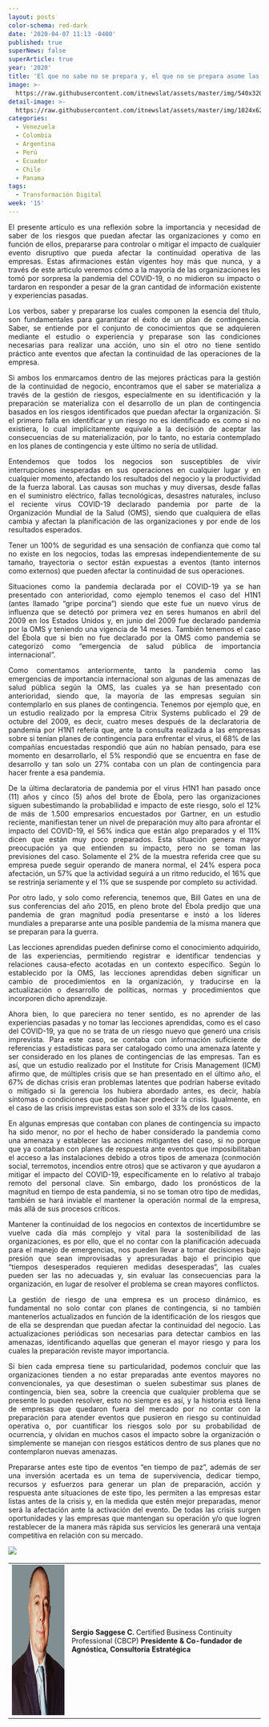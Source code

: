 ```yaml
---
layout: posts
color-schema: red-dark
date: '2020-04-07 11:13 -0400'
published: true
superNews: false
superArticle: true
year: '2020'
title: 'El que no sabe no se prepara y, el que no se prepara asume las consecuencias.'
image: >-
  https://raw.githubusercontent.com/itnewslat/assets/master/img/540x320/Almacenamiento-datos-p.jpg
detail-image: >-
  https://raw.githubusercontent.com/itnewslat/assets/master/img/1024x620/Almacenamiento-datos-g.jpg
categories:
  - Venezuela
  - Colombia
  - Argentina
  - Perú
  - Ecuador
  - Chile
  - Panama
tags:
  - Transformación Digital
week: '15'
---
```

<p style="text-align: justify;">El presente artículo es una reflexión sobre la importancia y necesidad de saber de los riesgos que puedan afectar las organizaciones y como en función de ellos, prepararse para controlar o mitigar el impacto de cualquier evento disruptivo que pueda afectar la continuidad operativa de las empresas. Estas afirmaciones están vigentes hoy más que nunca, y a través de este articulo veremos cómo a la mayoría de las organizaciones les tomó por sorpresa la pandemia del COVID-19, o no midieron su impacto o tardaron en responder a pesar de la gran cantidad de información existente y experiencias pasadas. </p>

<p style="text-align: justify;">Los verbos, saber y prepararse los cuales componen la esencia del título, son fundamentales para garantizar el éxito de un plan de contingencia. Saber, se entiende por el conjunto de conocimientos que se adquieren mediante el estudio o experiencia y preparase son las condiciones necesarias para realizar una acción, uno sin el otro no tiene sentido práctico ante eventos que afectan la continuidad de las operaciones de la empresa. </p>

<p style="text-align: justify;">Si ambos los enmarcamos dentro de las mejores prácticas para la gestión de la continuidad de negocio, encontramos que el saber se materializa a través de la gestión de riesgos, especialmente en su identificación y la preparación se materializa con el desarrollo de un plan de contingencia basados en los riesgos identificados que puedan afectar la organización. Si el primero falla en identificar y un riesgo no es identificado es como si no existiera, lo cual implícitamente equivale a la decisión de aceptar las consecuencias de su materialización, por lo tanto, no estaría contemplado en los planes de contingencia y este último no sería de utilidad. </p>

<p style="text-align: justify;">Entendemos que todos los negocios son susceptibles de vivir interrupciones inesperadas en sus operaciones en cualquier lugar y en cualquier momento, afectando los resultados del negocio y la productividad de la fuerza laboral. Las causas son muchas y muy diversas, desde fallas en el suministro eléctrico, fallas tecnológicas, desastres naturales, incluso el reciente virus COVID-19 declarado pandemia por parte de la Organización Mundial de la Salud (OMS), siendo que cualquiera de ellas cambia y afectan la planificación de las organizaciones y por ende de los resultados esperados. </p> 

<p style="text-align: justify;">Tener un 100% de seguridad es una sensación de confianza que como tal no existe en los negocios, todas las empresas independientemente de su tamaño, trayectoria o sector están expuestas a eventos (tanto internos como externos) que pueden afectar la continuidad de sus operaciones.</p>

<p style="text-align: justify;">Situaciones como la pandemia declarada por el COVID-19 ya se han presentado con anterioridad, como ejemplo tenemos el caso del H1N1 (antes llamado “gripe porcina”) siendo que este fue un nuevo virus de influenza que se detectó por primera vez en seres humanos en abril del 2009 en los Estados Unidos y, en junio del 2009 fue declarado pandemia por la OMS y teniendo una vigencia de 14 meses. También tenemos el caso del Ébola que si bien no fue declarado por la OMS como pandemia se categorizó como “emergencia de salud pública de importancia internacional”.</p>

<p style="text-align: justify;">Como comentamos anteriormente, tanto la pandemia como las emergencias de importancia internacional son algunas de las amenazas de salud pública según la OMS, las cuales ya se han presentado con anterioridad, siendo que, la mayoría de las empresas seguían sin contemplarlo en sus planes de contingencia. Tenemos por ejemplo que, en un estudio realizado por la empresa Citrix Systems publicado el 29 de octubre del 2009, es decir, cuatro meses después de la declaratoria de pandemia por H1N1 refería que, ante la consulta realizada a las empresas sobre si tenían planes de contingencia para enfrentar el virus, el 68% de las compañías encuestadas respondió que aún no habían pensado, para ese momento en desarrollarlo, el 5% respondió que se encuentra en fase de desarrollo y tan solo un 27% contaba con un plan de contingencia para hacer frente a esa pandemia. </p>

<p style="text-align: justify;">De la última declaratoria de pandemia por el virus H1N1 han pasado once (11) años y cinco (5) años del brote de Ébola, pero las organizaciones siguen subestimando la probabilidad e impacto de este riesgo, solo el 12% de más de 1.500 empresarios encuestados por Gartner, en un estudio reciente, manifiestan tener un nivel de preparación muy alto para afrontar el impacto del COVID-19, el 56% indica que están algo preparados y el 11% dicen que están muy poco preparados. Esta situación genera mayor preocupación ya que entienden su impacto, pero no se toman las previsiones del caso.  Solamente el 2% de la muestra referida cree que su empresa puede seguir operando de manera normal, el 24% espera poca afectación, un 57% que la actividad seguirá a un ritmo reducido, el 16% que se restrinja seriamente y el 1% que se suspende por completo su actividad. </p>

<p style="text-align: justify;">Por otro lado, y solo como referencia, tenemos que, Bill Gates en una de sus conferencias del año 2015, en pleno brote del Ébola predijo que una pandemia de gran magnitud podía presentarse e instó a los líderes mundiales a prepararse ante una posible pandemia de la misma manera que se preparan para la guerra. </p>

<p style="text-align: justify;">Las lecciones aprendidas pueden definirse como el conocimiento adquirido, de las experiencias, permitiendo registrar e identificar tendencias y relaciones causa-efecto acotadas en un contexto específico. Según lo establecido por la OMS, las lecciones aprendidas deben significar un cambio de procedimientos en la organización, y traducirse en la actualización o desarrollo de políticas, normas y procedimientos que incorporen dicho aprendizaje.</p> 

<p style="text-align: justify;">Ahora bien, lo que pareciera no tener sentido, es no aprender de las experiencias pasadas y no tomar las lecciones aprendidas, como es el caso del COVID-19, ya que no se trata de un riesgo nuevo que generó una crisis imprevista. Para este caso, se contaba con información suficiente de referencias y estadísticas para ser catalogado como una amenaza latente y ser considerado en los planes de contingencias de las empresas. Tan es así, que un estudio realizado por el Institute for Crisis Management (ICM) afirmo que, de múltiples crisis que se han presentado en el último año, el 67% de dichas crisis eran problemas latentes que podrían haberse evitado o mitigado si la gerencia los hubiera abordado antes, es decir, había síntomas o condiciones que podían hacer predecir la crisis. Igualmente, en el caso de las crisis imprevistas estas son solo el 33% de los casos.</p> 

<p style="text-align: justify;">En algunas empresas que contaban con planes de contingencia su impacto ha sido menor, no por el hecho de haber considerado la pandemia como una amenaza y establecer las acciones mitigantes del caso, si no porque que ya contaban con  planes de respuesta ante eventos que imposibilitaban el acceso a las instalaciones debido a otros tipos de amenaza (conmoción social, terremotos, incendios entre otros) que se activaron y que ayudaron a mitigar el impacto del  COVID-19, específicamente en lo relativo al trabajo remoto del personal clave. Sin embargo, dado los pronósticos de la magnitud en tiempo de esta pandemia, si no se toman otro tipo de medidas, también se hará inviable el mantener la operación normal de la empresa, más allá de sus procesos críticos. </p>

<p style="text-align: justify;">Mantener la continuidad de los negocios en contextos de incertidumbre se vuelve cada día más complejo y vital para la sostenibilidad de las organizaciones, es por ello, que el no contar con la planificación adecuada para el manejo de emergencias, nos pueden llevar a tomar decisiones bajo presión que sean improvisadas y apresuradas bajo el principio que “tiempos desesperados requieren medidas desesperadas“, las cuales pueden ser las no adecuadas y, sin evaluar las consecuencias para la organización, en lugar de resolver el problema se crean mayores conflictos. </p>

<p style="text-align: justify;">La gestión de riesgo de una empresa es un proceso dinámico, es fundamental no solo contar con planes de contingencia, si no también mantenerlos actualizados en función de la identificación de los riesgos que de ella se desprendan que puedan afectar la continuidad del negocio. Las actualizaciones periódicas son necesarias para detectar cambios en las amenazas, identificando aquellas que generan el mayor riesgo y para los cuales la preparación reviste mayor importancia.</p>

<p style="text-align: justify;">Si bien cada empresa tiene su particularidad, podemos concluir que las organizaciones tienden a no estar preparadas ante eventos mayores no convencionales, ya que desestiman o suelen subestimar sus planes de contingencia, bien sea, sobre la creencia que cualquier problema que se presente lo pueden resolver, esto no siempre es así, y la historia está llena de empresas que quedaron fuera del mercado por no contar con la preparación para atender eventos que pusieron en riesgo su continuidad operativa o, por cuantificar los riesgos solo por su probabilidad de ocurrencia, y olvidan en muchos casos el impacto sobre la organización o simplemente se manejan con riesgos estáticos dentro de sus planes que no contemplaron nuevas amenazas. </p>

<p style="text-align: justify;">Prepararse antes este tipo de eventos “en tiempo de paz”, además de ser una inversión acertada es un tema de supervivencia, dedicar tiempo, recursos y esfuerzos para generar un plan de preparación, acción y respuesta ante situaciones de este tipo, les permiten a las empresas estar listas antes de la crisis y, en la medida que estén mejor preparadas, menor será la afectación ante la activación del evento. De todas las crisis surgen oportunidades y las empresas que mantengan su operación y/o que logren restablecer de la manera más rápida sus servicios les generará una ventaja competitiva en relación con su mercado.</p>

<table style="height: 352px;" width="622">
<tbody>
<tr>
<td><img class="alignnone" src="https://raw.githubusercontent.com/itnewslat/assets/master/img/300x300/Sergio-Saggese.jpg" alt="" width="300" height="300" /></td>
  <td><Strong>Sergio Saggese C.</Strong>
 Certified Business Continuity Professional (CBCP)
<Strong>Presidente & Co-fundador de Agnóstica, Consultoría Estratégica </Strong></td>


<img src="https://tracker.metricool.com/c3po.jpg?hash=56f88a41e39ab42c063cc51676587a04"/>
